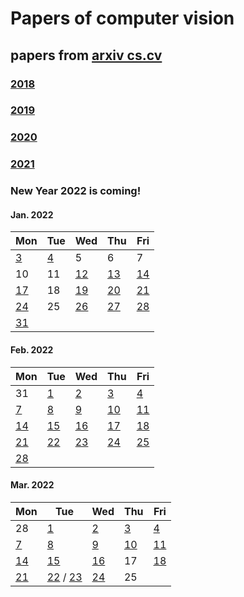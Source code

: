 # Papers of computer vision

## papers from [arxiv cs.cv](http://arxiv.org)
### [2018](2018.md)
### [2019](2019.md)
### [2020](2020.md)
### [2021](2021.md)

### New Year 2022 is coming!

#### Jan. 2022
| Mon                           | Tue                           | Wed                           | Thu                           | Fri                           |
| ----------------------------- | ----------------------------- | ----------------------------- | ----------------------------- | ----------------------------- |
[3](2022/202201/20220103.md)    |[4](2022/202201/20220104.md)   |5   | 6    | 7 |
10 | 11 |  [12](2022/202201/20220112.md) | [13](2022/202201/20220113.md) | [14](2022/202201/20220114.md) |
[17](2022/202201/20220117.md) | 18 | [19](2022/202201/20220119.md) | [20](2022/202201/20220120.md) | [21](2022/202201/20220121.md) |
[24](2022/202201/20220124.md) | 25 | [26](2022/202201/20220126.md) | [27](2022/202201/20220127.md) | [28](2022/202201/20220128.md) |
[31](2022/202201/20220131.md) |


#### Feb. 2022
| Mon                           | Tue                           | Wed                           | Thu                           | Fri                           |
| ----------------------------- | ----------------------------- | ----------------------------- | ----------------------------- | ----------------------------- |
31 | [1](2022/202202/20220201.md) |[2](2022/202202/20220202.md) |[3](2022/202202/20220203.md) |[4](2022/202202/20220204.md) |
[7](2022/202202/20220207.md) | [8](2022/202202/20220208.md) |[9](2022/202202/20220209.md) |[10](2022/202202/20220210.md) |[11](2022/202202/20220211.md) |
[14](2022/202202/20220214.md) |[15](2022/202202/20220215.md) |[16](2022/202202/20220216.md) |[17](2022/202202/20220217.md) |[18](2022/202202/20220218.md) |
[21](2022/202202/20220221.md) |[22](2022/202202/20220222.md) |[23](2022/202202/20220223.md) |[24](2022/202202/20220224.md) |[25](2022/202202/20220225.md) |
[28](2022/202202/20220228.md) |||||


#### Mar. 2022
| Mon                           | Tue                           | Wed                           | Thu                           | Fri                           |
| ----------------------------- | ----------------------------- | ----------------------------- | ----------------------------- | ----------------------------- |
28 | [1](2022/202203/20220301.md) |[2](2022/202203/20220302.md) |[3](2022/202203/20220303.md) |[4](2022/202203/20220304.md) |
[7](2022/202203/20220307.md) | [8](2022/202203/20220308.md) |[9](2022/202203/20220309.md) |[10](2022/202203/20220310.md) |[11](2022/202203/20220311.md) |
[14](2022/202203/20220314.md) |[15](2022/202203/20220315.md) |[16](2022/202203/20220316.md) |17 | [18](2022/202203/20220318.md) | 
[21](2022/202203/20220321.md) | [22](2022/202203/20220322.md) / [23](2022/202203/20220323.md) | [24](2022/202203/20220324.md) | 25 |



